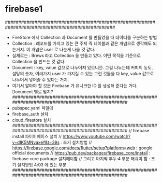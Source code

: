 # firebase1


#################################################################################################
* FireStore 에서 Collection 과 Document 를 만들었을 때 데이터를 구분하는 방법
* Collection : 레코드를 가지고 있는 큰 주제 즉 테이블과 같은 개념으로 생각해도 되는거지. 이 개념은 user 로 나눈게 나을 것 같다.
* 실제로는 : Brews 라고 Collection 을 만들고 있다. 어떤 목적을 기준으로 Collection 을 만드는 것 같다.
* Document : key, value 값으로 나누어져 있으니깐. 그걸 나누는데 커피의 농도, 설탕의 숫자, 여러가지 user 가 가지질 수 있는 그런 것들을 다 
  key, value 값으로 나누어서 넣어줄 수 있다는 거지.
* 여기서 알아야 할 것은 Firebase 가 유니크한 ID 를 생성해 준다는 거다. Document 별로 맞지?
#################################################################################################
* pubspec.yaml 파일에
* firebase_auth 설치 
* cloud_firestore 설치
#################################################################################################
// firebase install 파이어베이스 설치
// https://www.youtube.com/watch?v=dIK5MNvaxeY&t=39s : 초기 설치방법
// https://firebase.google.com/docs/flutter/setup?platform=web : google official documents
// https://pub.dev/packages/firebase_core/install : firebase core package 설치해야함
// 그리고 마지막 투두:4 부분 해줘야 함 : 초기 설치방법 4:03 에 있는 부분
#################################################################################################

